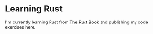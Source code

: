 # Learning Rust
I'm currently learning Rust from [The Rust Book](https://doc.rust-lang.org/book/) and publishing my code exercises here.

